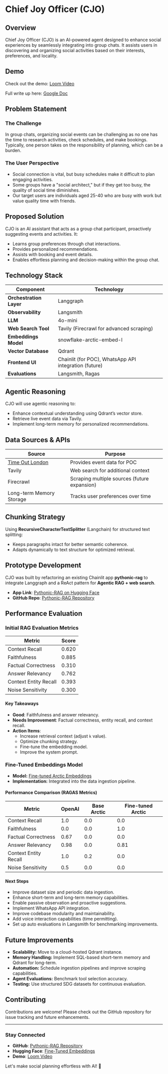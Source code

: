 # Chief Joy Officer (CJO)

## Overview

Chief Joy Officer (CJO) is an AI-powered agent designed to enhance social experiences by seamlessly integrating into group chats. It assists users in discovering and organizing social activities based on their interests, preferences, and locality.

## Demo

Check out the demo: [Loom Video](https://www.loom.com/share/3a8d6318c9d346b7a14681a0980c5aaa)

Full write up here: [Google Doc](https://docs.google.com/document/d/18een8Siwt-5lXyCZ79ovjxDOLFBP4eT2_aBlhFxUVTI/edit?usp=sharing)

## Problem Statement

### The Challenge

In group chats, organizing social events can be challenging as no one has the time to research activities, check schedules, and make bookings. Typically, one person takes on the responsibility of planning, which can be a burden.

### The User Perspective

- Social connection is vital, but busy schedules make it difficult to plan engaging activities.
- Some groups have a "social architect," but if they get too busy, the quality of social time diminishes.
- Our target users are individuals aged 25-40 who are busy with work but value quality time with friends.

## Proposed Solution

CJO is an AI assistant that acts as a group chat participant, proactively suggesting events and activities. It:

- Learns group preferences through chat interactions.
- Provides personalized recommendations.
- Assists with booking and event details.
- Enables effortless planning and decision-making within the group chat.

## Technology Stack

| Component               | Technology                                            |
| ----------------------- | ----------------------------------------------------- |
| **Orchestration Layer** | Langgraph                                             |
| **Observability**       | Langsmith                                             |
| **LLM**                 | 4o-mini                                               |
| **Web Search Tool**     | Tavily (Firecrawl for advanced scraping)              |
| **Embeddings Model**    | snowflake-arctic-embed-l                              |
| **Vector Database**     | Qdrant                                                |
| **Frontend UI**         | Chainlit (for POC), WhatsApp API integration (future) |
| **Evaluations**         | Langsmith, Ragas                                      |

## Agentic Reasoning

CJO will use agentic reasoning to:

- Enhance contextual understanding using Qdrant’s vector store.
- Retrieve live event data via Tavily.
- Implement long-term memory for personalized recommendations.

## Data Sources & APIs

| Source                                             | Purpose                                      |
| -------------------------------------------------- | -------------------------------------------- |
| [Time Out London](https://www.timeout.com/london/) | Provides event data for POC                  |
| Tavily                                             | Web search for additional context            |
| Firecrawl                                          | Scraping multiple sources (future expansion) |
| Long-term Memory Storage                           | Tracks user preferences over time            |

## Chunking Strategy

Using **RecursiveCharacterTextSplitter** (Langchain) for structured text splitting:

- Keeps paragraphs intact for better semantic coherence.
- Adapts dynamically to text structure for optimized retrieval.

## Prototype Development

CJO was built by refactoring an existing Chainlit app **pythonic-rag** to integrate Langgraph and a ReAct pattern for **Agentic RAG + web search**.

- **App Link**: [Pythonic-RAG on Hugging Face](https://huggingface.co/spaces/ric9176/pythonic-rag)
- **GitHub Repo**: [Pythonic-RAG Repository](https://github.com/ric9176/pythonic-rag)

## Performance Evaluation

### Initial RAG Evaluation Metrics

| Metric                | Score |
| --------------------- | ----- |
| Context Recall        | 0.620 |
| Faithfulness          | 0.885 |
| Factual Correctness   | 0.310 |
| Answer Relevancy      | 0.762 |
| Context Entity Recall | 0.393 |
| Noise Sensitivity     | 0.300 |

#### Key Takeaways

- **Good**: Faithfulness and answer relevancy.
- **Needs Improvement**: Factual correctness, entity recall, and context recall.
- **Action Items**:
  - Increase retrieval context (adjust `k` value).
  - Optimize chunking strategy.
  - Fine-tune the embedding model.
  - Improve the system prompt.

### Fine-Tuned Embeddings Model

- **Model:** [Fine-tuned Arctic Embeddings](https://huggingface.co/ric9176/cjo-ft-v0)
- **Implementation:** Integrated into the data ingestion pipeline.

#### Performance Comparison (RAGAS Metrics)

| Metric                | OpenAI | Base Arctic | Fine-tuned Arctic |
| --------------------- | ------ | ----------- | ----------------- |
| Context Recall        | 1.0    | 0.0         | 0.0               |
| Faithfulness          | 0.0    | 0.0         | 1.0               |
| Factual Correctness   | 0.67   | 0.0         | 0.0               |
| Answer Relevancy      | 0.98   | 0.0         | 0.81              |
| Context Entity Recall | 1.0    | 0.2         | 0.0               |
| Noise Sensitivity     | 0.5    | 0.0         | 0.0               |

#### Next Steps

- Improve dataset size and periodic data ingestion.
- Enhance short-term and long-term memory capabilities.
- Enable passive observation and proactive suggestions.
- Implement WhatsApp API integration.
- Improve codebase modularity and maintainability.
- Add voice interaction capabilities (time permitting).
- Set up auto evaluations in Langsmith for benchmarking improvements.

## Future Improvements

- **Scalability:** Move to a cloud-hosted Qdrant instance.
- **Memory Handling:** Implement SQL-based short-term memory and Qdrant for long-term.
- **Automation:** Schedule ingestion pipelines and improve scraping capabilities.
- **Agent Evaluations:** Benchmark tool selection accuracy.
- **Testing:** Use structured SDG datasets for continuous evaluation.

## Contributing

Contributions are welcome! Please check out the GitHub repository for issue tracking and future enhancements.

---

### Stay Connected

- **GitHub**: [Pythonic-RAG Repository](https://github.com/ric9176/pythonic-rag)
- **Hugging Face**: [Fine-Tuned Embeddings](https://huggingface.co/ric9176/cjo-ft-v0)
- **Demo**: [Loom Video](https://www.loom.com/share/3a8d6318c9d346b7a14681a0980c5aaa)

Let's make social planning effortless with AI! 🚀
